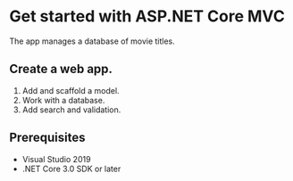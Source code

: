 Get started with ASP.NET Core MVC
=================================

The app manages a database of movie titles.

## Create a web app.
1. Add and scaffold a model.
2. Work with a database.
3. Add search and validation.

## Prerequisites
- Visual Studio 2019
- .NET Core 3.0 SDK or later